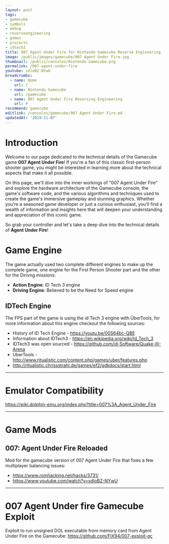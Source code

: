 ```yaml
---
layout: post
tags: 
- gamecube
- symbols
- debug
- reverseengineering
- games
- projects
- idtech3
title: 007 Agent Under Fire for Nintendo Gamecube Reverse Engineering
image: /public/images/gamecube/007 Agent Under Fire.jpg
thumbnail: /public/consoles/Nintendo Gamecube.png
permalink: /007-agent-under-fire
youtube: sdloBZ-NYwU
breadcrumbs:
  - name: Home
    url: /
  - name: Nintendo Gamecube 
    url: /gamecube
  - name: 007 Agent Under Fire Reversing Engineering
    url: #
recommend: gamecube
editlink: /consoles/gamecube/007 Agent Under Fire.md
updatedAt: '2019-11-07'
---
```

# Introduction
Welcome to our page dedicated to the technical details of the Gamecube game **007 Agent Under Fire**! If you're a fan of this classic first-person shooter game, you might be interested in learning more about the technical aspects that make it all possible. 

On this page, we'll dive into the inner workings of "007 Agent Under Fire" and explore the hardware architecture of the Gamecube console, the game's software code, and the various algorithms and techniques used to create the game's immersive gameplay and stunning graphics. Whether you're a seasoned game developer or just a curious enthusiast, you'll find a wealth of information and insights here that will deepen your understanding and appreciation of this iconic game. 

So grab your controller and let's take a deep dive into the technical details of **Agent Under Fire**!

# Game Engine
The game actually used two complete different engines to make up the complete game, one engine for the First Person Shooter part and the other for the Dirivng missions:
 - **Action Engine**: ID Tech 3 engine
 - **Driving Engine**: Believed to be the Need for Speed engine

## IDTech Engine
The FPS part of the game is using the id Tech 3 engine with ÜberTools, for more information about this engine checkout the following sources:
* History of ID Tech Engine - https://youtu.be/00S64bc-QBE
* Information about IDTech3 - https://en.wikipedia.org/wiki/Id_Tech_3
* IDTech3 was open sourced - https://github.com/id-Software/Quake-III-Arena
* UberTools - http://www.ritualistic.com/content.php/games/uber/features.php
* http://ritualistic.chrissstrahl.de/games/ef2/gdkdocs/start.html

---
# Emulator Compatibility
https://wiki.dolphin-emu.org/index.php?title=007%3A_Agent_Under_Fire

---
# Game Mods

## 007: Agent Under Fire Reloaded
Mod for the gamecube version of 007 Agent Under Fire that fixes a few multiplayer balancing issues:
* https://www.romhacking.net/hacks/3731/
* https://www.youtube.com/watch?v=sdloBZ-NYwU

---
# 007 Agent Under fire Gamecube Exploit
Exploit to run unsigned DOL executable from memory card from Agent Under Fire on the Gamecube: https://github.com/FIX94/007-exploit-gc  
